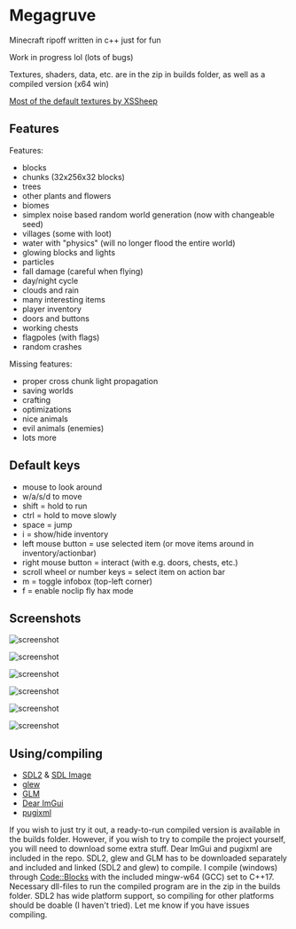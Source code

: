 # Megagruve

Minecraft ripoff written in c++ just for fun

Work in progress lol (lots of bugs)

Textures, shaders, data, etc. are in the zip in builds folder, as well as a compiled version (x64 win)

[Most of the default textures by XSSheep](https://www.minecraftforum.net/forums/mapping-and-modding-java-edition/resource-packs/1242533-pixel-perfection-now-with-polar-bears-1-11)

## Features

Features:
* blocks
* chunks (32x256x32 blocks)
* trees
* other plants and flowers
* biomes
* simplex noise based random world generation (now with changeable seed)
* villages (some with loot)
* water with "physics" (will no longer flood the entire world)
* glowing blocks and lights
* particles
* fall damage (careful when flying)
* day/night cycle
* clouds and rain
* many interesting items
* player inventory
* doors and buttons
* working chests
* flagpoles (with flags)
* random crashes

Missing features:
* proper cross chunk light propagation
* saving worlds
* crafting
* optimizations
* nice animals
* evil animals (enemies)
* lots more

## Default keys

* mouse to look around
* w/a/s/d to move
* shift = hold to run
* ctrl = hold to move slowly
* space = jump
* i = show/hide inventory
* left mouse button = use selected item (or move items around in inventory/actionbar)
* right mouse button = interact (with e.g. doors, chests, etc.)
* scroll wheel or number keys = select item on action bar
* m = toggle infobox (top-left corner)
* f = enable noclip fly hax mode

## Screenshots

![screenshot](https://github.com/kaffelars/megagruve/blob/main/screenshots/screenshot9.png)

![screenshot](https://github.com/kaffelars/megagruve/blob/main/screenshots/screenshot8.png)

![screenshot](https://github.com/kaffelars/megagruve/blob/main/screenshots/screenshot7.png)

![screenshot](https://github.com/kaffelars/megagruve/blob/main/screenshots/screenshot5.png)

![screenshot](https://github.com/kaffelars/megagruve/blob/main/screenshots/screenshot4.png)

![screenshot](https://github.com/kaffelars/megagruve/blob/main/screenshots/screenshot6.png)

## Using/compiling
* [SDL2](https://www.libsdl.org/) & [SDL Image](https://github.com/libsdl-org/SDL_image/releases)
* [glew](http://glew.sourceforge.net/)
* [GLM](https://github.com/g-truc/glm)
* [Dear ImGui](https://github.com/ocornut/imgui)
* [pugixml](https://pugixml.org/)

If you wish to just try it out, a ready-to-run compiled version is available in the builds folder. However, if you wish to try to compile the project yourself, you will need to download some extra stuff. Dear ImGui and pugixml are included in the repo. SDL2, glew and GLM has to be downloaded separately and included and linked (SDL2 and glew) to compile. I compile (windows) through [Code::Blocks](https://www.codeblocks.org/) with the included mingw-w64 (GCC) set to C++17. Necessary dll-files to run the compiled program are in the zip in the builds folder. SDL2 has wide platform support, so compiling for other platforms should be doable (I haven't tried). Let me know if you have issues compiling.
